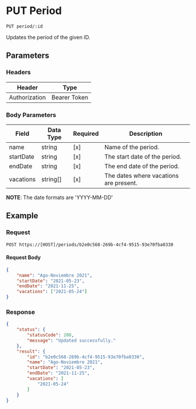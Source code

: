 # PUT Period

    PUT period/:id
    
Updates the period of the given ID.

## Parameters

### Headers
Header | Type
--- | ---
Authorization | Bearer Token

### Body Parameters

Field | Data Type | Required | Description
--- | --- | --- | ---
name | string | [x] | Name of the period.
startDate | string | [x] | The start date of the period.
endDate | string | [x] | The end date of the period.
vacations | string[] | [x] | The dates where vacations are present.

**NOTE**: The date formats are 'YYYY-MM-DD'

## Example
### Request

    POST https://[HOST]/periods/b2e0c568-269b-4cf4-9515-93e70fba0330

#### Request Body    
```json
{
    "name": "Ago-Noviembre 2021",
    "startDate": "2021-05-23",
    "endDate": "2021-11-25",
    "vacations": ["2021-05-24"]
}
```

### Response
``` json
{
    "status": {
        "statusCode": 200,
        "message": "Updated successfully."
    },
    "result": {
        "id": "b2e0c568-269b-4cf4-9515-93e70fba0330",
        "name": "Ago-Noviembre 2021",
        "startDate": "2021-05-23",
        "endDate": "2021-11-25",
        "vacations": [
            "2021-05-24"
        ]
    }
}
```
